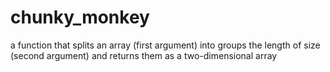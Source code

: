 # chunky_monkey
a function that splits an array (first argument) into groups the length of size (second argument) and returns them as a two-dimensional array
